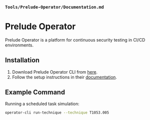 ### `Tools/Prelude-Operator/Documentation.md`

# Prelude Operator

Prelude Operator is a platform for continuous security testing in CI/CD environments.

## Installation
1. Download Prelude Operator CLI from [here](https://prelude.org/download).
2. Follow the setup instructions in their [documentation](https://docs.prelude.org/).

## Example Command
Running a scheduled task simulation:
```bash
operator-cli run-technique --technique T1053.005
